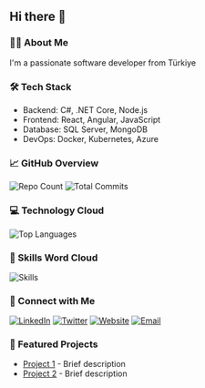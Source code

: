 ## Hi there 👋

<!--
**cemtopkaya/cemtopkaya** is a ✨ _special_ ✨ repository because its `README.md` (this file) appears on your GitHub profile.

Here are some ideas to get you started:

- 🔭 I’m currently working on ...
- 🌱 I’m currently learning ...
- 👯 I’m looking to collaborate on ...
- 🤔 I’m looking for help with ...
- 💬 Ask me about ...
- 📫 How to reach me: ...
- 😄 Pronouns: ...
- ⚡ Fun fact: ...
-->
### 👨‍💻 About Me
I'm a passionate software developer from Türkiye

### 🛠 Tech Stack
- Backend: C#, .NET Core, Node.js
- Frontend: React, Angular, JavaScript
- Database: SQL Server, MongoDB
- DevOps: Docker, Kubernetes, Azure
### 📈 GitHub Overview
![Repo Count](https://img.shields.io/badge/dynamic/json?color=success&label=Public%20Repos&query=public_repos&url=https%3A%2F%2Fapi.github.com%2Fusers%2Fcemtopkaya)
![Total Commits](https://img.shields.io/badge/dynamic/json?color=blue&label=Total%20Commits&query=total_commits&url=https%3A%2F%2Fapi.github.com%2Fusers%2Fcemtopkaya)

### 💻 Technology Cloud
![Top Languages](https://github-readme-stats.vercel.app/api/top-langs/?username=cemtopkaya&layout=compact&theme=radical)

### 🔧 Skills Word Cloud
![Skills](https://skillicons.dev/icons?i=cs,dotnet,nodejs,php,angular,javascript,docker,kubernetes,azure,mongodb,mysql,postgresql,git,jenkins,nginx,proxysql,haproxy)

### 🔗 Connect with Me
[![LinkedIn](https://img.shields.io/badge/LinkedIn-0077B5?style=flat&logo=linkedin&logoColor=white)](https://linkedin.com/in/cemtopkaya)
[![Twitter](https://img.shields.io/badge/Twitter-1DA1F2?style=flat&logo=twitter&logoColor=white)](https://twitter.com/cemtopkaya)
[![Website](https://img.shields.io/badge/Website-000000?style=flat&logo=About.me&logoColor=white)](https://cemtopkaya.com)
[![Email](https://img.shields.io/badge/Email-D14836?style=flat&logo=gmail&logoColor=white)](mailto:ben@cemtopkaya.com)

### 🌟 Featured Projects
- [Project 1](https://github.com/yourusername/project1) - Brief description
- [Project 2](https://github.com/yourusername/project2) - Brief description
